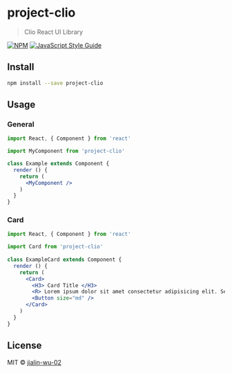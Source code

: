 # project-clio

> Clio React UI Library

[![NPM](https://img.shields.io/npm/v/project-clio.svg)](https://www.npmjs.com/package/project-clio) [![JavaScript Style Guide](https://img.shields.io/badge/code_style-standard-brightgreen.svg)](https://standardjs.com)

## Install

```bash
npm install --save project-clio
```

## Usage

### General

```jsx
import React, { Component } from 'react'

import MyComponent from 'project-clio'

class Example extends Component {
  render () {
    return (
      <MyComponent />
    )
  }
}
```
### Card

```jsx
import React, { Component } from 'react'

import Card from 'project-clio'
  
class ExampleCard extends Component {
  render () {
    return (
      <Card>
        <H3> Card Title </H3>
        <R> Lorem ipsum dolor sit amet consectetur adipisicing elit. Sed natus, minus obcaecati, velit magni praesentium voluptatem facilis dolorem facere veniam ipsa in. Assumenda, eum? Quam blanditiis mollitia eveniet sapiente alias! </R>
        <Button size="md" />
      </Card>
    )
  }
}
```

## License

MIT © [jialin-wu-02](https://github.com/jialin-wu-02)
